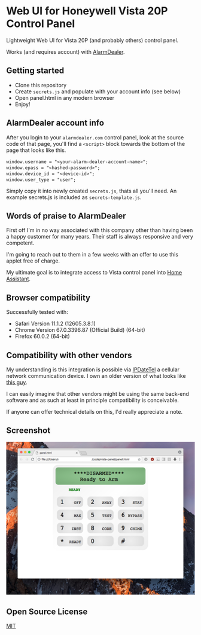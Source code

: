 # Web UI for Honeywell Vista 20P Control Panel 

Lightweight Web UI for Vista 20P (and probably others) control panel.

Works (and requires account) with [AlarmDealer](https://alarmdealer.com).

## Getting started

- Clone this repository
- Create `secrets.js` and populate with your account info (see below)
- Open panel.html in any modern browser
- Enjoy!

## AlarmDealer account info

After you login to your `alarmdealer.com` control panel, look at the source code of that page, you'll find a `<script>` block towards the bottom of the page that looks like this.

	window.username = "<your-alarm-dealer-account-name>";
	window.epass = "<hashed-password>";
	window.device_id = "<device-id>";
	window.user_type = "user";

Simply copy it into newly created `secrets.js`, thats all you'll need. An example secrets.js is included as `secrets-template.js`.

## Words of praise to AlarmDealer

First off I'm in no way associated with this company other than having been a happy customer for many years. Their staff is always responsive and very competent.

I'm going to reach out to them in a few weeks with an offer to use this applet free of charge.

My ultimate goal is to integrate access to Vista control panel into [Home Assistant](https://www.home-assistant.io/). 

## Browser compatibility

Successfully tested with:

- Safari Version 11.1.2 (12605.3.8.1)
- Chrome Version 67.0.3396.87 (Official Build) (64-bit)
- Firefox 60.0.2 (64-bit)

## Compatibility with other vendors

My understanding is this integration is possible via [IPDateTel](https://ipdatatel.com) a cellular network communication device. I own an older version of what looks like [this guy](https://ipdatatel.com/products/cellular-alarm-communicators/).

I can easily imagine that other vendors might be using the same back-end software and as such at least in principle compatibility is conceivable.

If anyone can offer technical details on this, I'd really appreciate a note.

## Screenshot

![Screenshot](panel.png)

## Open Source License

[MIT](https://opensource.org/licenses/MIT)